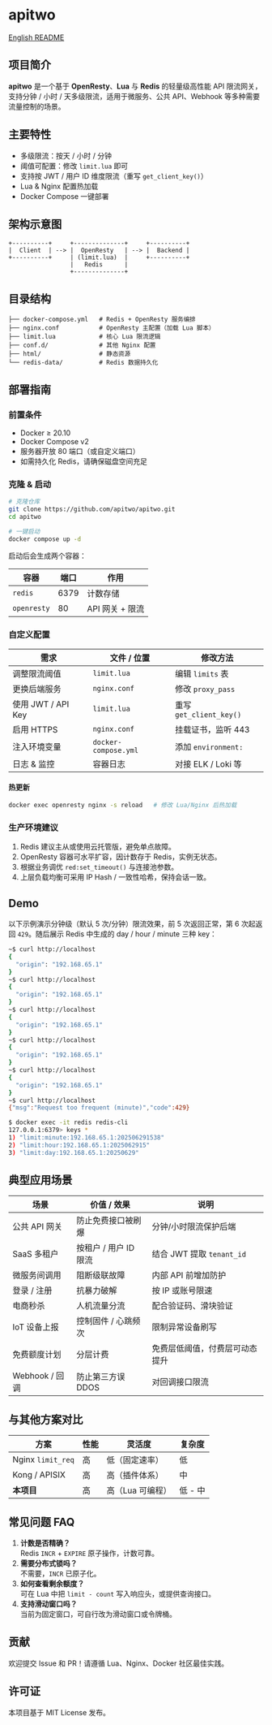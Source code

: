 # apitwo

[English README](README.md)

## 项目简介

**apitwo** 是一个基于 **OpenResty**、**Lua** 与 **Redis** 的轻量级高性能 API 限流网关，支持分钟 / 小时 / 天多级限流，适用于微服务、公共 API、Webhook 等多种需要流量控制的场景。

## 主要特性

- 多级限流：按天 / 小时 / 分钟
- 阈值可配置：修改 `limit.lua` 即可
- 支持按 JWT / 用户 ID 维度限流（重写 `get_client_key()`）
- Lua & Nginx 配置热加载
- Docker Compose 一键部署

## 架构示意图

```
+----------+     +--------------+     +----------+
|  Client  | --> |  OpenResty   | --> |  Backend |
+----------+     | (limit.lua)  |     +----------+
                 |   Redis      |
                 +--------------+
```

## 目录结构

```
├── docker-compose.yml   # Redis + OpenResty 服务编排
├── nginx.conf           # OpenResty 主配置（加载 Lua 脚本）
├── limit.lua            # 核心 Lua 限流逻辑
├── conf.d/              # 其他 Nginx 配置
├── html/                # 静态资源
└── redis-data/          # Redis 数据持久化
```

## 部署指南

### 前置条件

- Docker ≥ 20.10
- Docker Compose v2
- 服务器开放 80 端口（或自定义端口）
- 如需持久化 Redis，请确保磁盘空间充足

### 克隆 & 启动

```bash
# 克隆仓库
git clone https://github.com/apitwo/apitwo.git
cd apitwo

# 一键启动
docker compose up -d
```

启动后会生成两个容器：

| 容器 | 端口 | 作用 |
|------|------|------|
| `redis` | 6379 | 计数存储 |
| `openresty` | 80 | API 网关 + 限流 |

### 自定义配置

| 需求 | 文件 / 位置 | 修改方法 |
|------|-------------|---------|
| 调整限流阈值 | `limit.lua` | 编辑 `limits` 表 |
| 更换后端服务 | `nginx.conf` | 修改 `proxy_pass` |
| 使用 JWT / API Key | `limit.lua` | 重写 `get_client_key()` |
| 启用 HTTPS | `nginx.conf` | 挂载证书，监听 443 |
| 注入环境变量 | `docker-compose.yml` | 添加 `environment:` |
| 日志 & 监控 | 容器日志 | 对接 ELK / Loki 等 |

#### 热更新

```bash
docker exec openresty nginx -s reload   # 修改 Lua/Nginx 后热加载
```

### 生产环境建议

1. Redis 建议主从或使用云托管版，避免单点故障。
2. OpenResty 容器可水平扩容，因计数存于 Redis，实例无状态。
3. 根据业务调优 `red:set_timeout()` 与连接池参数。
4. 上层负载均衡可采用 IP Hash / 一致性哈希，保持会话一致。

## Demo

以下示例演示分钟级（默认 5 次/分钟）限流效果，前 5 次返回正常，第 6 次起返回 `429`。随后展示 Redis 中生成的 day / hour / minute 三种 key：

```bash
~$ curl http://localhost
{
  "origin": "192.168.65.1"
}
~$ curl http://localhost
{
  "origin": "192.168.65.1"
}
~$ curl http://localhost
{
  "origin": "192.168.65.1"
}
~$ curl http://localhost
{
  "origin": "192.168.65.1"
}
~$ curl http://localhost
{
  "origin": "192.168.65.1"
}
~$ curl http://localhost
{"msg":"Request too frequent (minute)","code":429}

$ docker exec -it redis redis-cli
127.0.0.1:6379> keys *
1) "limit:minute:192.168.65.1:202506291538"
2) "limit:hour:192.168.65.1:2025062915"
3) "limit:day:192.168.65.1:20250629"
```

## 典型应用场景

| 场景 | 价值 / 效果 | 说明 |
|------|-------------|------|
| 公共 API 网关 | 防止免费接口被刷爆 | 分钟/小时限流保护后端 |
| SaaS 多租户 | 按租户 / 用户 ID 限流 | 结合 JWT 提取 `tenant_id` |
| 微服务间调用 | 阻断级联故障 | 内部 API 前增加防护 |
| 登录 / 注册 | 抗暴力破解 | 按 IP 或账号限速 |
| 电商秒杀 | 人机流量分流 | 配合验证码、滑块验证 |
| IoT 设备上报 | 控制固件 / 心跳频次 | 限制异常设备刷写 |
| 免费额度计划 | 分层计费 | 免费层低阈值，付费层可动态提升 |
| Webhook / 回调 | 防止第三方误 DDOS | 对回调接口限流 |

## 与其他方案对比

| 方案 | 性能 | 灵活度 | 复杂度 |
|------|------|--------|--------|
| Nginx `limit_req` | 高 | 低（固定速率） | 低 |
| Kong / APISIX | 高 | 高（插件体系） | 中 |
| **本项目** | 高 | 高（Lua 可编程） | 低 - 中 |

## 常见问题 FAQ

1. **计数是否精确？**  
   Redis `INCR` + `EXPIRE` 原子操作，计数可靠。
2. **需要分布式锁吗？**  
   不需要，`INCR` 已原子化。
3. **如何查看剩余额度？**  
   可在 Lua 中把 `limit - count` 写入响应头，或提供查询接口。
4. **支持滑动窗口吗？**  
   当前为固定窗口，可自行改为滑动窗口或令牌桶。

## 贡献

欢迎提交 Issue 和 PR！请遵循 Lua、Nginx、Docker 社区最佳实践。

## 许可证

本项目基于 MIT License 发布。 